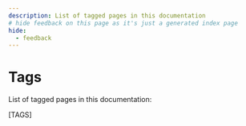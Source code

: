 ```yaml
---
description: List of tagged pages in this documentation
# hide feedback on this page as it's just a generated index page
hide:
  - feedback
---
```


# Tags

List of tagged pages in this documentation:

<!-- This [TAGS] is an automatic placeholder for tags list -->

[TAGS]
